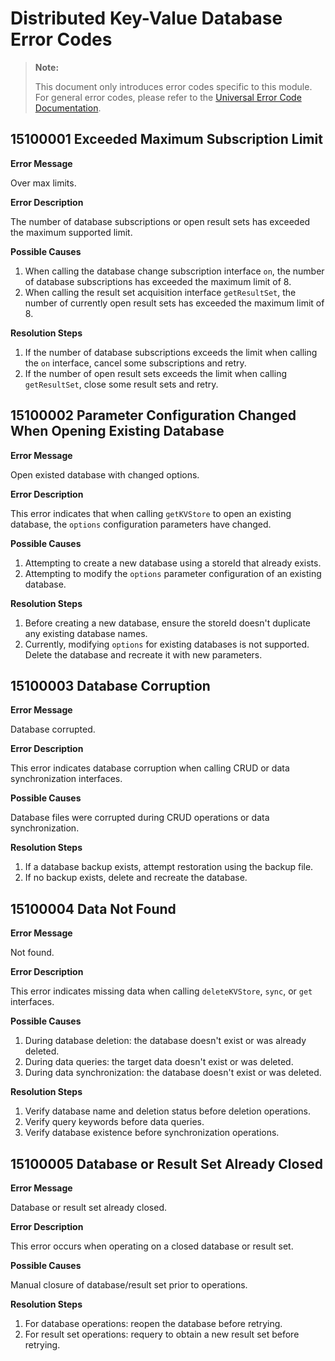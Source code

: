 # Distributed Key-Value Database Error Codes

> **Note:**
>
> This document only introduces error codes specific to this module. For general error codes, please refer to the [Universal Error Code Documentation](cj-errorcode-universal.md).

## 15100001 Exceeded Maximum Subscription Limit

**Error Message**

Over max limits.

**Error Description**

The number of database subscriptions or open result sets has exceeded the maximum supported limit.

**Possible Causes**

1. When calling the database change subscription interface `on`, the number of database subscriptions has exceeded the maximum limit of 8.
2. When calling the result set acquisition interface `getResultSet`, the number of currently open result sets has exceeded the maximum limit of 8.

**Resolution Steps**

1. If the number of database subscriptions exceeds the limit when calling the `on` interface, cancel some subscriptions and retry.
2. If the number of open result sets exceeds the limit when calling `getResultSet`, close some result sets and retry.

## 15100002 Parameter Configuration Changed When Opening Existing Database

**Error Message**

Open existed database with changed options.

**Error Description**

This error indicates that when calling `getKVStore` to open an existing database, the `options` configuration parameters have changed.

**Possible Causes**

1. Attempting to create a new database using a storeId that already exists.
2. Attempting to modify the `options` parameter configuration of an existing database.

**Resolution Steps**

1. Before creating a new database, ensure the storeId doesn't duplicate any existing database names.
2. Currently, modifying `options` for existing databases is not supported. Delete the database and recreate it with new parameters.

## 15100003 Database Corruption

**Error Message**

Database corrupted.

**Error Description**

This error indicates database corruption when calling CRUD or data synchronization interfaces.

**Possible Causes**

Database files were corrupted during CRUD operations or data synchronization.

**Resolution Steps**

1. If a database backup exists, attempt restoration using the backup file.
2. If no backup exists, delete and recreate the database.

## 15100004 Data Not Found

**Error Message**

Not found.

**Error Description**

This error indicates missing data when calling `deleteKVStore`, `sync`, or `get` interfaces.

**Possible Causes**

1. During database deletion: the database doesn't exist or was already deleted.
2. During data queries: the target data doesn't exist or was deleted.
3. During data synchronization: the database doesn't exist or was deleted.

**Resolution Steps**

1. Verify database name and deletion status before deletion operations.
2. Verify query keywords before data queries.
3. Verify database existence before synchronization operations.

## 15100005 Database or Result Set Already Closed

**Error Message**

Database or result set already closed.

**Error Description**

This error occurs when operating on a closed database or result set.

**Possible Causes**

Manual closure of database/result set prior to operations.

**Resolution Steps**

1. For database operations: reopen the database before retrying.
2. For result set operations: requery to obtain a new result set before retrying.